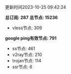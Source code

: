 更新时间2023-10-25 09:42:24

**总订阅: 287**
**总节点: 15236**
- vless节点: 309

**google ping有效节点: 791**
- ss节点: 461
- v2ray节点: 210
- trojan节点: 114
- ssr节点: 6
